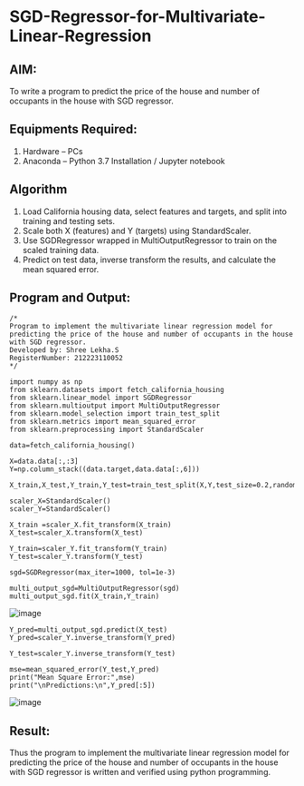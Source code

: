# SGD-Regressor-for-Multivariate-Linear-Regression

## AIM:
To write a program to predict the price of the house and number of occupants in the house with SGD regressor.

## Equipments Required:
1. Hardware – PCs
2. Anaconda – Python 3.7 Installation / Jupyter notebook

## Algorithm
1. Load California housing data, select features and targets, and split into training and testing sets.
2. Scale both X (features) and Y (targets) using StandardScaler.
3. Use SGDRegressor wrapped in MultiOutputRegressor to train on the scaled training data.
4. Predict on test data, inverse transform the results, and calculate the mean squared error.
## Program and Output:
```
/*
Program to implement the multivariate linear regression model for predicting the price of the house and number of occupants in the house with SGD regressor.
Developed by: Shree Lekha.S
RegisterNumber: 212223110052
*/
```
```
import numpy as np
from sklearn.datasets import fetch_california_housing
from sklearn.linear_model import SGDRegressor
from sklearn.multioutput import MultiOutputRegressor
from sklearn.model_selection import train_test_split
from sklearn.metrics import mean_squared_error
from sklearn.preprocessing import StandardScaler

data=fetch_california_housing()

X=data.data[:,:3]
Y=np.column_stack((data.target,data.data[:,6]))

X_train,X_test,Y_train,Y_test=train_test_split(X,Y,test_size=0.2,random_state=42)

scaler_X=StandardScaler()
scaler_Y=StandardScaler()

X_train =scaler_X.fit_transform(X_train)
X_test=scaler_X.transform(X_test)

Y_train=scaler_Y.fit_transform(Y_train)
Y_test=scaler_Y.transform(Y_test)

sgd=SGDRegressor(max_iter=1000, tol=1e-3)

multi_output_sgd=MultiOutputRegressor(sgd)
multi_output_sgd.fit(X_train,Y_train)
```

![image](https://github.com/user-attachments/assets/512773e4-7713-41ba-b8c2-1b6f0ff02058)

```
Y_pred=multi_output_sgd.predict(X_test)
Y_pred=scaler_Y.inverse_transform(Y_pred)

Y_test=scaler_Y.inverse_transform(Y_test)

mse=mean_squared_error(Y_test,Y_pred)
print("Mean Square Error:",mse)
print("\nPredictions:\n",Y_pred[:5])

```

![image](https://github.com/user-attachments/assets/4129587f-e9e1-4ebb-b2b3-d2a26cf1cfaf)



## Result:
Thus the program to implement the multivariate linear regression model for predicting the price of the house and number of occupants in the house with SGD regressor is written and verified using python programming.
